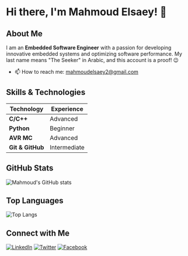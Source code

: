 # Hi there, I'm Mahmoud Elsaey! 👋

## About Me
I am an **Embedded Software Engineer** with a passion for developing innovative embedded systems and optimizing software performance. My last name means "The Seeker" in Arabic, and this account is a proof! 😉

- 📫 How to reach me: [mahmoudelsaey2@gmail.com](mailto:mahmoudelsaey2@gmail.com)

## Skills & Technologies

| Technology        | Experience |
|-------------------|------------|
| **C/C++**         | Advanced    |
| **Python**        | Beginner    |
| **AVR MC**        | Advanced    |
| **Git & GitHub**  | Intermediate|

## GitHub Stats

![Mahmoud's GitHub stats](https://github-readme-stats.vercel.app/api?username=MahmoudELsaey&show_icons=true&theme=radical)

## Top Languages

![Top Langs](https://github-readme-stats.vercel.app/api/top-langs/?username=MahmoudELsaey&layout=compact&theme=radical)

## Connect with Me

[![LinkedIn](https://img.shields.io/badge/LinkedIn-Mahmoud%20Elsaey-blue)](https://www.linkedin.com/in/mahmoudelsaey/)
[![Twitter](https://img.shields.io/badge/Twitter-@MahmoudElsaey-blue)](https://twitter.com/Mahmoud_Elsaey2)
[![Facebook](https://img.shields.io/badge/Facebook-Mahmoud%20Elsaey-3b5998)](https://www.facebook.com/mahmoud.elsaey.3)
